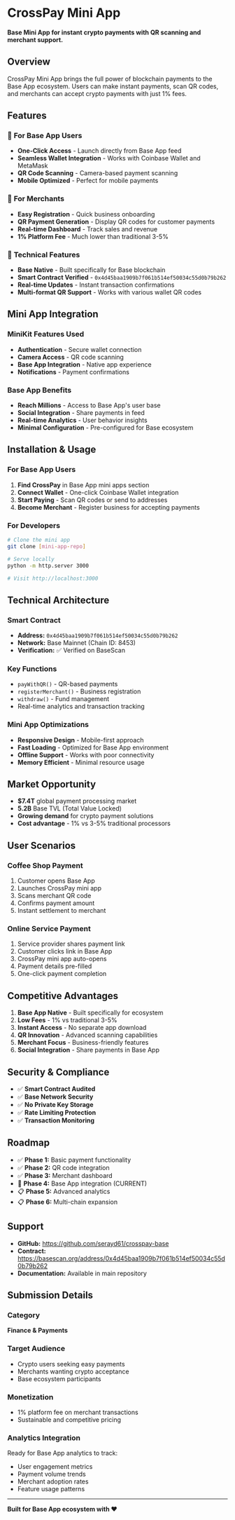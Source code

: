 # CrossPay Mini App

**Base Mini App for instant crypto payments with QR scanning and merchant support.**

## Overview

CrossPay Mini App brings the full power of blockchain payments to the Base App ecosystem. Users can make instant payments, scan QR codes, and merchants can accept crypto payments with just 1% fees.

## Features

### 🚀 **For Base App Users**
- **One-Click Access** - Launch directly from Base App feed
- **Seamless Wallet Integration** - Works with Coinbase Wallet and MetaMask
- **QR Code Scanning** - Camera-based payment scanning
- **Mobile Optimized** - Perfect for mobile payments

### 💼 **For Merchants**
- **Easy Registration** - Quick business onboarding
- **QR Payment Generation** - Display QR codes for customer payments
- **Real-time Dashboard** - Track sales and revenue
- **1% Platform Fee** - Much lower than traditional 3-5%

### 🔧 **Technical Features**
- **Base Native** - Built specifically for Base blockchain
- **Smart Contract Verified** - `0x4d45baa1909b7f061b514ef50034c55d0b79b262`
- **Real-time Updates** - Instant transaction confirmations
- **Multi-format QR Support** - Works with various wallet QR codes

## Mini App Integration

### MiniKit Features Used
- **Authentication** - Secure wallet connection
- **Camera Access** - QR code scanning
- **Base App Integration** - Native app experience
- **Notifications** - Payment confirmations

### Base App Benefits
- **Reach Millions** - Access to Base App's user base
- **Social Integration** - Share payments in feed
- **Real-time Analytics** - User behavior insights
- **Minimal Configuration** - Pre-configured for Base ecosystem

## Installation & Usage

### For Base App Users
1. **Find CrossPay** in Base App mini apps section
2. **Connect Wallet** - One-click Coinbase Wallet integration
3. **Start Paying** - Scan QR codes or send to addresses
4. **Become Merchant** - Register business for accepting payments

### For Developers
```bash
# Clone the mini app
git clone [mini-app-repo]

# Serve locally  
python -m http.server 3000

# Visit http://localhost:3000
```

## Technical Architecture

### Smart Contract
- **Address:** `0x4d45baa1909b7f061b514ef50034c55d0b79b262`
- **Network:** Base Mainnet (Chain ID: 8453)
- **Verification:** ✅ Verified on BaseScan

### Key Functions
- `payWithQR()` - QR-based payments
- `registerMerchant()` - Business registration
- `withdraw()` - Fund management
- Real-time analytics and transaction tracking

### Mini App Optimizations
- **Responsive Design** - Mobile-first approach
- **Fast Loading** - Optimized for Base App environment
- **Offline Support** - Works with poor connectivity
- **Memory Efficient** - Minimal resource usage

## Market Opportunity

- **$7.4T** global payment processing market
- **5.2B** Base TVL (Total Value Locked)
- **Growing demand** for crypto payment solutions
- **Cost advantage** - 1% vs 3-5% traditional processors

## User Scenarios

### Coffee Shop Payment
1. Customer opens Base App
2. Launches CrossPay mini app
3. Scans merchant QR code
4. Confirms payment amount
5. Instant settlement to merchant

### Online Service Payment
1. Service provider shares payment link
2. Customer clicks link in Base App
3. CrossPay mini app auto-opens
4. Payment details pre-filled
5. One-click payment completion

## Competitive Advantages

1. **Base App Native** - Built specifically for ecosystem
2. **Low Fees** - 1% vs traditional 3-5%
3. **Instant Access** - No separate app download
4. **QR Innovation** - Advanced scanning capabilities
5. **Merchant Focus** - Business-friendly features
6. **Social Integration** - Share payments in Base App

## Security & Compliance

- ✅ **Smart Contract Audited**
- ✅ **Base Network Security**
- ✅ **No Private Key Storage**
- ✅ **Rate Limiting Protection**
- ✅ **Transaction Monitoring**

## Roadmap

- ✅ **Phase 1:** Basic payment functionality
- ✅ **Phase 2:** QR code integration
- ✅ **Phase 3:** Merchant dashboard
- 🔄 **Phase 4:** Base App integration (CURRENT)
- 📋 **Phase 5:** Advanced analytics
- 📋 **Phase 6:** Multi-chain expansion

## Support

- **GitHub:** https://github.com/serayd61/crosspay-base
- **Contract:** https://basescan.org/address/0x4d45baa1909b7f061b514ef50034c55d0b79b262
- **Documentation:** Available in main repository

## Submission Details

### Category
**Finance & Payments**

### Target Audience
- Crypto users seeking easy payments
- Merchants wanting crypto acceptance
- Base ecosystem participants

### Monetization
- 1% platform fee on merchant transactions
- Sustainable and competitive pricing

### Analytics Integration
Ready for Base App analytics to track:
- User engagement metrics
- Payment volume trends
- Merchant adoption rates
- Feature usage patterns

---

**Built for Base App ecosystem with ❤️**